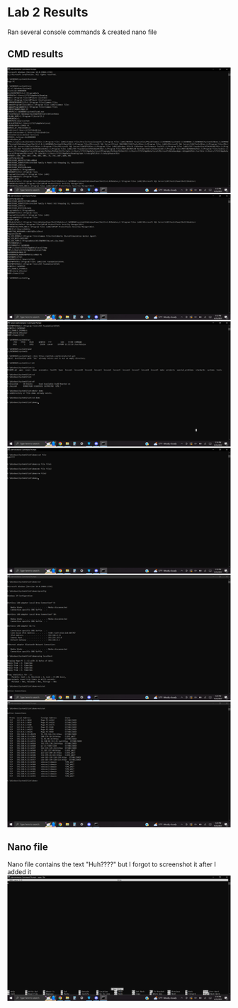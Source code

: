 # Lab 2 Results
Ran several console commands & created nano file
## CMD results
![CMD entry 1](lab2_cmd1.png)
![CMD entry 2](lab2_cmd2.png)
![CMD entry 3](lab2_cmd3.png)
![CMD entry 4](lab2_cmd4.png)
![CMD entry 5](lab2_cmd5.png)
![CMD entry 6](lab2_cmd6.png)

## Nano file
Nano file contains the text "Huh????" but I forgot to screenshot it after I added it
![Nano file](lab2_nano.png)
